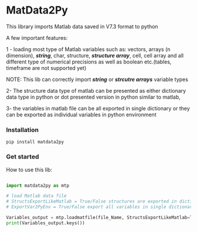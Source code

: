 # MatData2Py

This library imports Matlab data saved in V7.3 format to python

A few important features: 

1 - loading most type of Matlab variables such as: vectors, arrays (n dimension), **_string_**, char, structure, **_structure array_**, cell, cell array and all different type of numerical precisions as well as boolean etc.(tables, timeframe are not supported yet) 

NOTE: This lib can correctly import **_string_** or **_strcutre arrays_** variable types 

2- The structure data type of matlab can be presented as either dictionary data type in python or dot presented version in python similar to matlab,

3- the variables in matlab file can be all exported in single dictionary or they can be exported as individual variables in python environment 


### Installation
```
pip install matdata2py
```

### Get started
How to use this lib:

```Python

import matdata2py as mtp

# load Matlab data file  
# StructsExportLikeMatlab = True/False structures are exported in dictionary format or dot base reference format similar to matlab 
# ExportVar2PyEnv = True/False export all variables in single dictionary or as separate individual variables into python environment  

Variables_output = mtp.loadmatfile(file_Name, StructsExportLikeMatlab=True, ExportVar2PyEnv=False)
print(Variables_output.keys())


```
